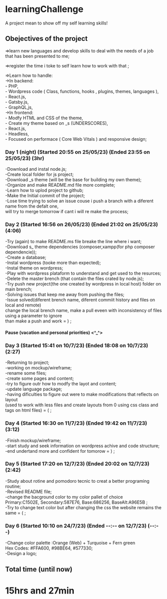 # learningChallenge  

A project mean to show off my self learning skills!  

## Obejectives of the project  

=>learn new languages and develop skills to deal with the needs of a job that has been presented to me;  

=>register the time i toke to self learn how to work with that ;  

=>Learn how to handle:  
  ->In backend:  
    - PHP,  
    - Wordpress code ( Class, functions, hooks , plugins, themes, languages ),  
    - React.js,  
    - Gatsby.js,  
    - GraphQL,js,  
  ->In frontend:  
    - Modfy HTML and CSS of the theme,  
    - Create my theme based on _s (UNDERSCORES),  
    - React.js,  
    - Headless,  
    - Focused on performace ( Core Web Vitals ) and responsive design;  

### Day 1 (night) (Started 20:55 on 25/05/23) (Ended 23:55 on 25/05/23) (3hr)  

-Download and instal node.js;  
-Create local folder for js project;  
-Download _s theme (will be the base for building my own theme);  
-Organize and make README.md file more complete;  
-Learn how to uplod project to github;  
-Make the Initial commit of the project;  
-Lose time trying to solve an issue couse i push a branch with a diferent name from the defalt one,  
  will try to merge tomorrow if cant i will re make the process;  
  
### Day 2 (Started 16:56 on 26/05/23) (Ended 21:02 on 25/05/23) (4:06)  

-Try (again) to make README.ms file breake the line where i want;  
-Download s_ theme dependencies (composer,xampp(for php composer dependencie));  
-Create a database;  
-Instal wordpress (tooke more than expected);  
-Instal theme on wordpress;  
-Play with wordpress plataform to understand and get used to the resurces;  
-Delete the master brench (that contain the files crated by node.js);  
-Try push new project(the one created by wordpress in local host) folder on main brench;  
-Solving issues that keep me away from pushing the files;  
-Issue solved(diferent brench name, diferent commiit history and files on local and remote)  
  change the local brench name, make a pull eveen with inconsistency of files using a parameter to ignore  
  than make a push and work = ) ;  

#### Pause (vacation and personal priorities) <^_^>  

### Day 3 (Started 15:41 on 10/7/23) (Ended 18:08 on 10/7/23) (2:27)  

-Returning to project;  
-working on mockup/wireframe;  
-rename some files;  
-create some pages and content;  
-try to figure outr how to modfy the layot and content;  
-update language package;  
-having dificulties to figure out were to make modifications that reflects on layout  
  (used to work with less files and create layouts from 0 using css class and tags on html  files) = ( ;  

### Day 4 (Started 16:30 on 11/7/23) (Ended 19:42 on 11/7/23) (3:12)  

-Finish mockup/wireframe;  
-start study and seek information on wordpress achive and code structure;  
-end undertand more and confident for tomorow = ) ;  

### Day 5 (Started 17:20 on 12/7/23) (Ended 20:02 on 12/7/23) (2:42)

-Study about rotine and pomodoro tecnic to creat a better programing routine;  
-Revised README file;  
-change the bacground color to my color pallet of choice  
  Primary:C1502E, Secondary:587E76, Base:686256, BaseAlt:A96E5B ;  
-Try to change text color but after changing the css the website remains the same = ( ;  

### Day 6 (Started 10:10 on 24/7/23) (Ended --:-- on 12/7/23) (--:--)

-Change color palette :Orange (Web) + Turquoise + Fern green  
  Hex Codes: #FFA600, #98BE64, #577330;  
-Design a logo;  


## Total time (until now)  
# 15hrs and 27min
<!-- echo <^_^> -->